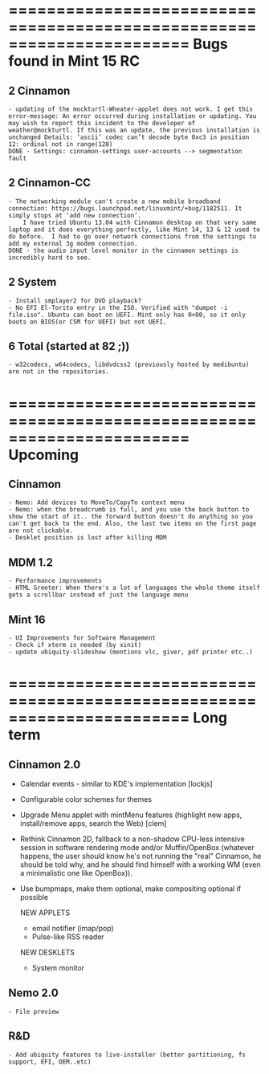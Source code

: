 =======================================================================
Bugs found in Mint 15 RC
=======================================================================
                        
2 Cinnamon 
----------

    - updating of the mockturtl-Wheater-applet does not work. I get this error-message: An error occurred during installation or updating. You may wish to report this incident to the developer of weather@mockturtl. If this was an update, the previous installation is unchanged Details: ‘ascii’ codec can’t decode byte 0xc3 in position 12: ordinal not in range(128) 
    DONE - Settings: cinnamon-settings user-accounts --> segmentation fault

2 Cinnamon-CC
-------------

    - The networking module can't create a new mobile broadband connection: https://bugs.launchpad.net/linuxmint/+bug/1182511. It simply stops at ‘add new connection’.
        I have tried Ubuntu 13.04 with Cinnamon desktop on that very same laptop and it does everything perfectly, like Mint 14, 13 & 12 used to do before.  I had to go over network connections from the settings to add my external 3g modem connection.
    DONE - the audio input level monitor in the cinnamon settings is incredibly hard to see.
                     
2  System
---------
    
    - Install smplayer2 for DVD playback?
    - No EFI El-Torito entry in the ISO. Verified with "dumpet -i file.iso". Ubuntu can boot on UEFI. Mint only has 0×00, so it only boots on BIOS(or CSM for UEFI) but not UEFI.
            

6 Total (started at 82 ;))
---------------------------

    - w32codecs, w64codecs, libdvdcss2 (previously hosted by medibuntu) are not in the repositories.


=======================================================================
Upcoming
=======================================================================

Cinnamon
--------

    - Nemo: Add devices to MoveTo/CopyTo context menu
    - Nemo: when the breadcrumb is full, and you use the back button to show the start of it.. the forward button doesn't do anything so you can't get back to the end. Also, the last two items on the first page are not clickable.
    - Desklet position is lost after killing MDM

MDM 1.2
-------
    
    - Performance improvements
    - HTML Greeter: When there's a lot of languages the whole theme itself gets a scrollbar instead of just the language menu
    
Mint 16
-------

    - UI Improvements for Software Management    
    - Check if xterm is needed (by xinit)
    - update ubiquity-slideshow (mentions vlc, giver, pdf printer etc..)


=======================================================================
Long term
=======================================================================

Cinnamon 2.0
------------

 - Calendar events - similar to KDE's implementation [lockjs]
 - Configurable color schemes for themes    
 - Upgrade Menu applet with mintMenu features (highlight new apps, install/remove apps, search the Web) [clem]
 - Rethink Cinnamon 2D, fallback to a non-shadow CPU-less intensive session in software rendering mode and/or Muffin/OpenBox (whatever happens, the user should know he's not running the "real" Cinnamon, he should be told why, and he should find himself with a working WM (even a minimalistic one like OpenBox)).
 - Use bumpmaps, make them optional, make compositing optional if possible

    NEW APPLETS
    
    - email notifier (imap/pop)
    - Pulse-like RSS reader
    
    NEW DESKLETS
    
    - System monitor

Nemo 2.0
--------

    - File preview

R&D
---        
    - Add ubiquity features to live-installer (better partitioning, fs support, EFI, OEM..etc)


